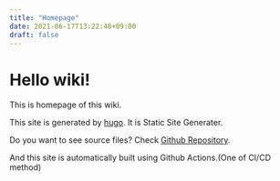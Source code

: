 ```yaml
---
title: "Homepage"
date: 2021-06-17T13:22:48+09:00
draft: false
---
```


# Hello wiki!

This is homepage of this wiki.

This site is generated by [hugo](https://gohugo.io/). It is Static Site Generater.

Do you want to see source files? Check [Github Repository](https://github.com/flat35hd99/wiki-sample).

And this site is automatically built using Github Actions.(One of CI/CD method)